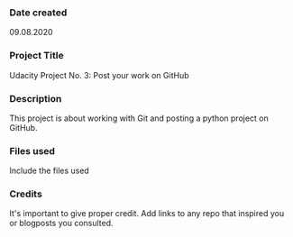 ### Date created
09.08.2020

### Project Title
Udacity Project No. 3: Post your work on GitHub

### Description
This project is about working with Git and posting a python project on GitHub.

### Files used
Include the files used

### Credits
It's important to give proper credit. Add links to any repo that inspired you or blogposts you consulted.
